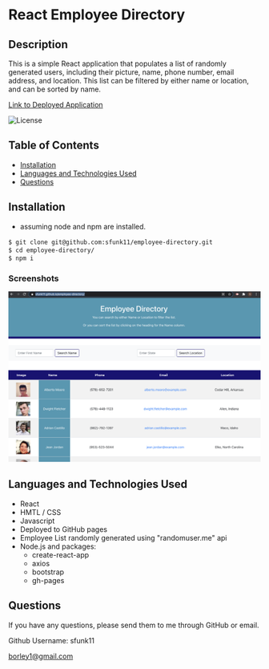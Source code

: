 # React Employee Directory
## Description
 This is a simple React application that populates a list of randomly generated users, including their picture, name, phone number, email address, and location.  This list can be filtered by either name or location, and can be sorted by name.
 
  [Link to Deployed Application](https://sfunk11.github.io/employee-directory/)
  
  ![License](https://img.shields.io/badge/license-MIT-success)
  
  ## Table of Contents
  * [Installation](#installation)
  * [Languages and Technologies Used](#languages)
  * [Questions](#questions)
  
  ## Installation
 - assuming node and npm are installed. 

```shell
$ git clone git@github.com:sfunk11/employee-directory.git
$ cd employee-directory/
$ npm i
```
  ### Screenshots
  ![Screenshot of App](employee-directory.png)
  


  ## Languages and Technologies Used
  * React
  * HMTL / CSS
  * Javascript
  * Deployed to GitHub pages
  * Employee List randomly generated using "randomuser.me" api
  * Node.js and packages:
    * create-react-app
    * axios
    * bootstrap
    * gh-pages
    

  
  ## Questions
  If you have any questions, please send them to me through GitHub or email.

  Github Username: sfunk11

  [borley1@gmail.com](mailto:borley1@gmail.com)

